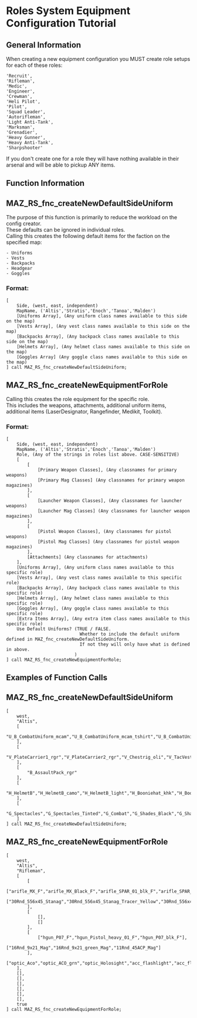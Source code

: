 # Roles System Equipment Configuration Tutorial

## General Information
When creating a new equipment configuration you MUST create role setups for each of these roles:
```sqf
'Recruit', 
'Rifleman', 
'Medic', 
'Engineer',
'Crewman', 
'Heli Pilot', 
'Pilot', 
'Squad Leader', 
'Autorifleman', 
'Light Anti-Tank', 
'Marksman', 
'Grenadier', 
'Heavy Gunner', 
'Heavy Anti-Tank', 
'Sharpshooter'
```
If you don't create one for a role they will have nothing available in their arsenal and will be able to pickup ANY items.

## Function Information

## MAZ_RS_fnc_createNewDefaultSideUniform
The purpose of this function is primarily to reduce the workload on the config creator.<br/>
These defaults can be ignored in individual roles.<br/>
Calling this creates the following default items for the faction on the specified map:
```sqf
- Uniforms
- Vests
- Backpacks
- Headgear
- Goggles
```

### Format:
```sqf
[
	Side, (west, east, independent)
	MapName, ('Altis','Stratis','Enoch','Tanoa','Malden')
	[Uniforms Array], (Any uniform class names available to this side on the map)
	[Vests Array], (Any vest class names available to this side on the map)
	[Backpacks Array], (Any backpack class names available to this side on the map)
	[Helmets Array], (Any helmet class names available to this side on the map)
	[Goggles Array] (Any goggle class names available to this side on the map)
] call MAZ_RS_fnc_createNewDefaultSideUniform;
```

## MAZ_RS_fnc_createNewEquipmentForRole
Calling this creates the role equipment for the specific role.<br/>
This includes the weapons, attachments, additional uniform items, additional items (LaserDesignator, Rangefinder, Medikit, Toolkit).

### Format:
```sqf
[
	Side, (west, east, independent)
	MapName, ('Altis','Stratis','Enoch','Tanoa','Malden')
	Role, (Any of the strings in roles list above. CASE-SENSITIVE)
	[
		[
			[Primary Weapon Classes], (Any classnames for primary weapons)
			[Primary Mag Classes] (Any classnames for primary weapon magazines)
		],
		[
			[Launcher Weapon Classes], (Any classnames for launcher weapons)
			[Launcher Mag Classes] (Any classnames for launcher weapon magazines)
		],
		[
			[Pistol Weapon Classes], (Any classnames for pistol weapons)
			[Pistol Mag Classes] (Any classnames for pistol weapon magazines)
		],
		[Attachments] (Any classnames for attachments)
	],
	[Uniforms Array], (Any uniform class names available to this specific role)
	[Vests Array], (Any vest class names available to this specific role)
	[Backpacks Array], (Any backpack class names available to this specific role)
	[Helmets Array], (Any helmet class names available to this specific role)
	[Goggles Array], (Any goggle class names available to this specific role)
	[Extra Items Array], (Any extra item class names available to this specific role)
	Use Default Uniforms? (TRUE / FALSE. 
						   	Whether to include the default uniform defined in MAZ_fnc_createNewDefaultSideUniform. 
					       	If not they will only have what is defined in above.
					      )
] call MAZ_RS_fnc_createNewEquipmentForRole;
```

## Examples of Function Calls

## MAZ_RS_fnc_createNewDefaultSideUniform
```sqf
[
	west,
	"Altis",
	[
		"U_B_CombatUniform_mcam","U_B_CombatUniform_mcam_tshirt","U_B_CombatUniform_mcam_vest","U_B_CombatUniform_mcam_worn","U_B_CTRG_1","U_B_CTRG_2","U_B_CTRG_3","U_B_survival_uniform","U_I_G_Story_Protagonist_F","U_B_CTRG_Soldier_2_Arid_F"
	],
	[
		"V_PlateCarrier1_rgr","V_PlateCarrier2_rgr","V_Chestrig_oli","V_TacVest_khk","V_TacVest_oli","V_PlateCarrier_Kerry","V_PlateCarrierL_CTRG","V_PlateCarrierH_CTRG"
	],
	[
		"B_AssaultPack_rgr"
	],
	[
		"H_HelmetB","H_HelmetB_camo","H_HelmetB_light","H_Booniehat_khk","H_Booniehat_mcamo","H_Booniehat_tan","H_Booniehat_khk_hs","H_HelmetB_grass","H_HelmetB_snakeskin","H_HelmetB_desert","H_HelmetB_black","H_HelmetB_sand","H_Cap_oli","H_Cap_headphones","H_Cap_tan","H_Cap_blk","H_Cap_tan_specops_US","H_Cap_khaki_specops_UK","H_Cap_grn","H_Cap_oli_hs","H_Cap_usblack","H_MilCap_mcamo","H_MilCap_gry","H_HelmetB_light_grass","H_HelmetB_light_snakeskin","H_HelmetB_light_desert","H_HelmetB_light_black","H_HelmetB_light_sand","H_Bandanna_khk","H_Bandanna_khk_hs","H_Bandanna_cbr","H_Bandanna_sand","H_Bandanna_gry","H_Bandanna_mcamo","H_Watchcap_blk","H_Watchcap_cbr","H_Watchcap_khk","H_Watchcap_camo","H_Booniehat_mgrn","H_MilCap_grn"
	],
	[
		"G_Spectacles","G_Spectacles_Tinted","G_Combat","G_Shades_Black","G_Shades_Green","G_Shades_Red","G_Tactical_Black","G_Bandanna_blk","G_Bandanna_oli","G_Bandanna_khk","G_Bandanna_tan","G_Shades_Blue","G_Tactical_Clear","G_AirPurifyingRespirator_01_F"
	]
] call MAZ_RS_fnc_createNewDefaultSideUniform;
```

## MAZ_RS_fnc_createNewEquipmentForRole
```sqf
[
	west,
	"Altis",
	"Rifleman",
	[
		[
			["arifle_MX_F","arifle_MX_Black_F","arifle_SPAR_01_blk_F","arifle_SPAR_01_snd_F"],
			["30Rnd_556x45_Stanag","30Rnd_556x45_Stanag_Tracer_Yellow","30Rnd_556x45_Stanag_Sand","30Rnd_556x45_Stanag_Sand_Tracer_Yellow","30Rnd_65x39_caseless_mag","30Rnd_65x39_caseless_black_mag","30Rnd_65x39_caseless_mag_Tracer","30Rnd_65x39_caseless_black_mag_Tracer"]
		],
		[
			[],
			[]
		],
		[
			["hgun_P07_F","hgun_Pistol_heavy_01_F","hgun_P07_blk_F"],
			["16Rnd_9x21_Mag","16Rnd_9x21_green_Mag","11Rnd_45ACP_Mag"]
		],
		["optic_Aco","optic_ACO_grn","optic_Holosight","acc_flashlight","acc_flashlight_smg_01","acc_pointer_IR","optic_Holosight_blk_F"]
	],
	[],
	[],
	[],
	[],
	[],
	[],
	true
] call MAZ_RS_fnc_createNewEquipmentForRole;
```
